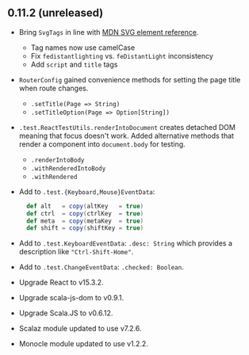 ## 0.11.2 (unreleased)

* Bring `SvgTags` in line with [MDN SVG element reference](https://developer.mozilla.org/en-US/docs/Web/SVG/Element).
  * Tag names now use camelCase
  * Fix `fedistantlighting` vs. `feDistantLight` inconsistency
  * Add `script` and `title` tags

* `RouterConfig` gained convenience methods for setting the page title when route changes.
  * `.setTitle(Page => String)`
  * `.setTitleOption(Page => Option[String])`

* `.test.ReactTestUtils.renderIntoDocument` creates detached DOM meaning that focus doesn't work.
  Added alternative methods that render a component into `document.body` for testing.

  * `.renderIntoBody`
  * `.withRenderedIntoBody`
  * `.withRendered`

* Add to `.test.{Keyboard,Mouse}EventData`:

  ```scala
    def alt   = copy(altKey   = true)
    def ctrl  = copy(ctrlKey  = true)
    def meta  = copy(metaKey  = true)
    def shift = copy(shiftKey = true)
  ```

* Add to `.test.KeyboardEventData`: `.desc: String` which provides a description like `"Ctrl-Shift-Home"`.

* Add to `.test.ChangeEventData`: `.checked: Boolean`.

* Upgrade React to v15.3.2.

* Upgrade scala-js-dom to v0.9.1.

* Upgrade Scala.JS to v0.6.12.

* Scalaz module updated to use v7.2.6.

* Monocle module updated to use v1.2.2.
